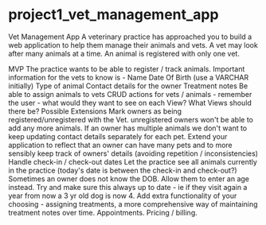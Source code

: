 # project1_vet_management_app
Vet Management App
A veterinary practice has approached you to build a web application to help them manage their animals and vets. A vet may look after many animals at a time. An animal is registered with only one vet.

MVP
The practice wants to be able to register / track animals. Important information for the vets to know is -
Name
Date Of Birth (use a VARCHAR initially)
Type of animal
Contact details for the owner
Treatment notes
Be able to assign animals to vets
CRUD actions for vets / animals - remember the user - what would they want to see on each View? What Views should there be?
Possible Extensions
Mark owners as being registered/unregistered with the Vet. unregistered owners won't be able to add any more animals.
If an owner has multiple animals we don't want to keep updating contact details separately for each pet. Extend your application to reflect that an owner can have many pets and to more sensibly keep track of owners' details (avoiding repetition / inconsistencies)
Handle check-in / check-out dates
Let the practice see all animals currently in the practice (today's date is between the check-in and check-out?)
Sometimes an owner does not know the DOB. Allow them to enter an age instead. Try and make sure this always up to date - ie if they visit again a year from now a 3 yr old dog is now 4.
Add extra functionality of your choosing - assigning treatments, a more comprehensive way of maintaining treatment notes over time. Appointments. Pricing / billing.
